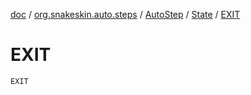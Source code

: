 [doc](../../../index.md) / [org.snakeskin.auto.steps](../../index.md) / [AutoStep](../index.md) / [State](index.md) / [EXIT](./-e-x-i-t.md)

# EXIT

`EXIT`